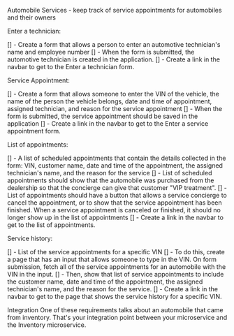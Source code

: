 
Automobile Services - keep track of service appointments for automobiles and their owners

Enter a technician:

[] - Create a form that allows a person to enter an automotive technician's name and employee number
[] - When the form is submitted, the automotive technician is created in the application.
[] - Create a link in the navbar to get to the Enter a technician form.

Service Appointment:

[] - Create a form that allows someone to enter the VIN of the vehicle, the name of the person the vehicle belongs, date and time of appointment, assigned technician, and reason for the service appointment
[] - When the form is submitted, the service appointment should be saved in the application
[] - Create a link in the navbar to get to the Enter a service appointment form.

List of appointments:

[] - A list of scheduled appointments that contain the details collected in the form: VIN, customer name, date and time of the appointment, the assigned technician's name, and the reason for the service
[] - List of scheduled appointments should show that the automobile was purchased from the dealership so that the concierge can give that customer "VIP treatment".
[] -  List of appointments should have a button that allows a service concierge to cancel the appointment, or to show that the service appointment has been finished. When a service appointment is canceled or finished, it should no longer show up in the list of appointments
[] - Create a link in the navbar to get to the list of appointments.

Service history:

[] - List of the service appointments for a specific VIN
[] - To do this, create a page that has an input that allows someone to type in the VIN. On form submission, fetch all of the service appointments for an automobile with the VIN in the input.
[] - Then, show that list of service appointments to include the customer name, date and time of the appointment, the assigned technician's name, and the reason for the service.
[] - Create a link in the navbar to get to the page that shows the service history for a specific VIN.

Integration
One of these requirements talks about an automobile that came from inventory. That's your integration point between your microservice and the Inventory microservice.